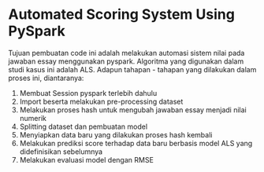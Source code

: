 # Automated Scoring System Using PySpark

Tujuan pembuatan code ini adalah melakukan automasi sistem nilai pada jawaban essay menggunakan pyspark. Algoritma yang digunakan dalam studi kasus ini adalah ALS. Adapun tahapan - tahapan yang dilakukan dalam proses ini, diantaranya:
1. Membuat Session pyspark terlebih dahulu
2. Import beserta melakukan pre-processing dataset
3. Melakukan proses hash untuk mengubah jawaban essay menjadi nilai numerik
4. Splitting dataset dan pembuatan model
5. Menyiapkan data baru yang dilakukan proses hash kembali
6. Melakukan prediksi score terhadap data baru berbasis model ALS yang didefinisikan sebelumnya
7. Melakukan evaluasi model dengan RMSE
